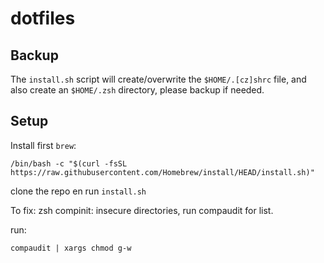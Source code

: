 # dotfiles


Backup
------

The ``install.sh`` script  will create/overwrite the ``$HOME/.[cz]shrc`` file, and
also create an ``$HOME/.zsh`` directory, please backup if needed.


Setup
-----

Install first `brew`:

	/bin/bash -c "$(curl -fsSL https://raw.githubusercontent.com/Homebrew/install/HEAD/install.sh)"

clone the repo en run `install.sh`

To fix:
    zsh compinit: insecure directories, run compaudit for list.

run:

    compaudit | xargs chmod g-w
